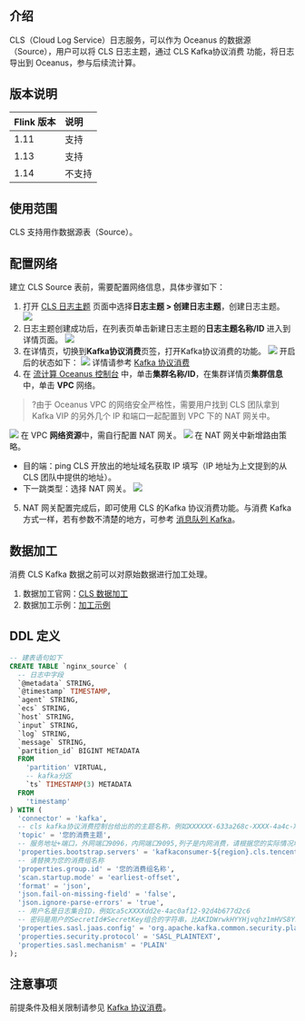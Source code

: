 ## 介绍
CLS（Cloud Log Service）日志服务，可以作为 Oceanus 的数据源（Source），用户可以将 CLS 日志主题，通过 CLS Kafka协议消费 功能，将日志导出到 Oceanus，参与后续流计算。

## 版本说明

| Flink 版本 | 说明 |
| :--------- | :--- |
| 1.11       | 支持 |
| 1.13       | 支持 |
| 1.14       | 不支持 |

## 使用范围
CLS 支持用作数据源表（Source）。

## 配置网络
建立 CLS Source 表前，需要配置网络信息，具体步骤如下：
1. 打开 [CLS 日志主题](https://console.cloud.tencent.com/cls/topic?region=ap-guangzhou) 页面中选择**日志主题 > 创建日志主题**，创建日志主题。
![](https://main.qcloudimg.com/raw/cfff31fc07d67bc51056788d90a6baf2.png)
2. 日志主题创建成功后，在列表页单击新建日志主题的**日志主题名称/ID** 进入到详情页面。
![](https://main.qcloudimg.com/raw/eb910d7411bf3bb131772b589ae9a680.png)
3. 在详情页，切换到**Kafka协议消费**页签，打开Kafka协议消费的功能。
![](https://qcloudimg.tencent-cloud.cn/raw/9af8eedc5ec40a774a5905258cd595fe.png)
开启后的状态如下：
![](https://qcloudimg.tencent-cloud.cn/raw/7d83a3fe21b5d3ebc72d58470df12faa.png)
详情请参考 [Kafka 协议消费](https://cloud.tencent.com/document/product/614/72651)
4. 在 [流计算 Oceanus 控制台](https://console.cloud.tencent.com/oceanus/cluster) 中，单击**集群名称/ID**，在集群详情页**集群信息**中，单击 **VPC** 网络。
>?由于 Oceanus VPC 的网络安全严格性，需要用户找到 CLS 团队拿到 Kafka VIP 的另外几个 IP 和端口一起配置到 VPC 下的 NAT 网关中。
>
![](https://main.qcloudimg.com/raw/5b32339416ed805f85cefd8c31d2344f.png)
在 VPC **网络资源**中，需自行配置 NAT 网关。
![](https://main.qcloudimg.com/raw/9bf28a875a22449b061c1446c2547119.png)
在 NAT 网关中新增路由策略。
- 目的端：ping CLS 开放出的地址域名获取 IP 填写（IP 地址为上文提到的从 CLS 团队中提供的地址）。
- 下一跳类型：选择 NAT 网关。
![](https://main.qcloudimg.com/raw/7f78c8bd464fd33a1439b77a52240c87.png)
5. NAT 网关配置完成后，即可使用 CLS 的Kafka 协议消费功能。与消费 Kafka 方式一样，若有参数不清楚的地方，可参考 [消息队列 Kafka](https://cloud.tencent.com/document/product/849/48310)。


## 数据加工
消费 CLS Kafka 数据之前可以对原始数据进行加工处理。
1. 数据加工官网：[CLS 数据加工](https://cloud.tencent.com/document/product/614/63923)
2. 数据加工示例：[加工示例](https://cloud.tencent.com/document/product/614/63924)

## DDL 定义
```sql 
-- 建表语句如下
CREATE TABLE `nginx_source` (
  -- 日志中字段
  `@metadata` STRING,
  `@timestamp` TIMESTAMP,
  `agent` STRING,
  `ecs` STRING,
  `host` STRING,
  `input` STRING,
  `log` STRING,
  `message` STRING,
  `partition_id` BIGINT METADATA
  FROM
    'partition' VIRTUAL,
    -- kafka分区
    `ts` TIMESTAMP(3) METADATA
  FROM
    'timestamp'
) WITH (
  'connector' = 'kafka',
  -- cls kafka协议消费控制台给出的的主题名称，例如XXXXXX-633a268c-XXXX-4a4c-XXXX-7a9a1a7baXXXX,可在控制台复制
  'topic' = '您的消费主题',
  -- 服务地址+端口，外网端口9096，内网端口9095,列子是内网消费，请根据您的实际情况填写
  'properties.bootstrap.servers' = 'kafkaconsumer-${region}.cls.tencentyun.com:9095',
  -- 请替换为您的消费组名称   
  'properties.group.id' = '您的消费组名称',
  'scan.startup.mode' = 'earliest-offset',
  'format' = 'json',
  'json.fail-on-missing-field' = 'false',
  'json.ignore-parse-errors' = 'true',
  -- 用户名是日志集合ID，例如ca5cXXXXdd2e-4ac0af12-92d4b677d2c6
  -- 密码是用户的SecretId#SecretKey组合的字符串，比AKIDWrwkHYYHjvqhz1mHVS8YhXXXX#XXXXuXtymIXT0Lac注意不要丢失#。建议使用子账号密钥,为子账号授权时,遵循最小权限原则,即子账号的访问策略中的action、resource都配置为最小范围,可以满足操作即可,注意jaas.config最后有;分号,不填写会报错.
  'properties.sasl.jaas.config' = 'org.apache.kafka.common.security.plain.PlainLoginModule required username="${logsetID}" password="${SecretId}#${SecretKey}";',
  'properties.security.protocol' = 'SASL_PLAINTEXT',
  'properties.sasl.mechanism' = 'PLAIN'
);
```

## 注意事项
前提条件及相关限制请参见  [Kafka 协议消费](https://cloud.tencent.com/document/product/614/72651)。
